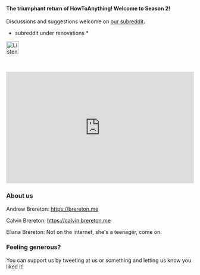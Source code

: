 

#### The triumphant return of HowToAnything! Welcome to Season 2!

Discussions and suggestions welcome on [our subreddit](https://reddit.com/r/howtoanything).

* subreddit under renovations *

<div>

<a href='https://open.spotify.com/show/6LpnHw31uUXCG4LoVmjQHR?si=czxkkxBpQh25HhfEOdh4RQ' rel='nofollow'><img height='34px' alt='Listen on Spotify' src='https://raw.githubusercontent.com/HowToAnything/howtoanything_site/master/docs/images/spotify.svg?sanitize=true'/></a>

</div>

<div>
<br></br>
<iframe width="100%" height="300" scrolling="no" frameborder="no" allow="autoplay" src="https://w.soundcloud.com/player/?url=https%3A//api.soundcloud.com/users/783172402&color=%23ff5500&auto_play=false&hide_related=false&show_comments=true&show_user=true&show_reposts=false&show_teaser=true&visual=true"></iframe>
</div>

### About us

Andrew Brereton: https://brereton.me

Calvin Brereton: https://calvin.brereton.me

Eliana Brereton: Not on the internet, she's a teenager, come on.


### Feeling generous? 

You can support us by tweeting at us or something and letting us know you liked it!



